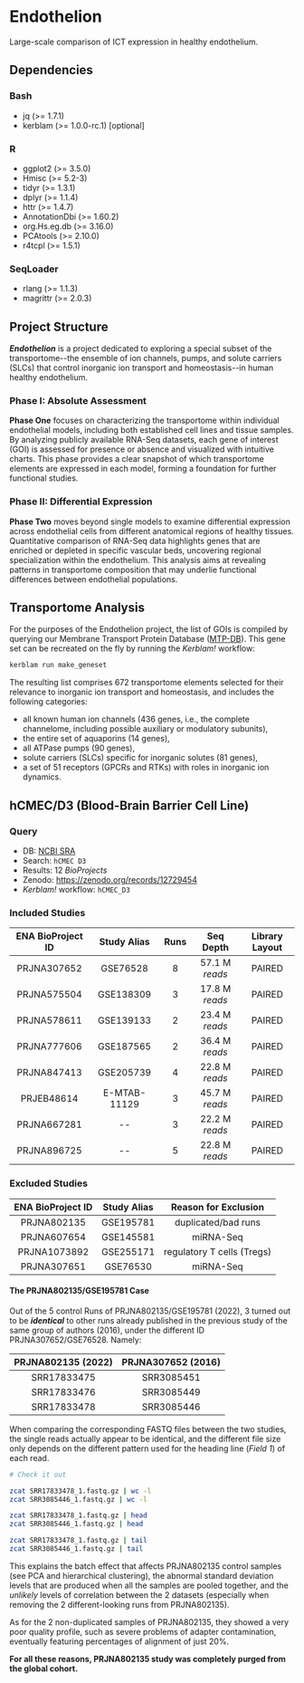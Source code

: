 # Endothelion
Large-scale comparison of ICT expression in healthy endothelium.

## Dependencies
### Bash
- jq (>= 1.7.1)
- kerblam (>= 1.0.0-rc.1) [optional]
### R
- ggplot2 (>= 3.5.0)
- Hmisc (>= 5.2-3)
- tidyr (>= 1.3.1)
- dplyr (>= 1.1.4)
- httr (>= 1.4.7)
- AnnotationDbi (>= 1.60.2)
- org.Hs.eg.db (>= 3.16.0)
- PCAtools (>= 2.10.0)
- r4tcpl (>= 1.5.1)
### SeqLoader
- rlang (>= 1.1.3)
- magrittr (>= 2.0.3)

## Project Structure
___Endothelion___ is a project dedicated to exploring a special subset of the transportome--the ensemble of ion channels, pumps, and solute carriers (SLCs) that control inorganic ion transport and homeostasis--in human healthy endothelium.
### Phase I: Absolute Assessment
__Phase One__ focuses on characterizing the transportome within individual endothelial models, including both established cell lines and tissue samples.
By analyzing publicly available RNA-Seq datasets, each gene of interest (GOI) is assessed for presence or absence and visualized with intuitive charts.
This phase provides a clear snapshot of which transportome elements are expressed in each model, forming a foundation for further functional studies.
### Phase II: Differential Expression
__Phase Two__ moves beyond single models to examine differential expression across endothelial cells from different anatomical regions of healthy tissues.
Quantitative comparison of RNA-Seq data highlights genes that are enriched or depleted in specific vascular beds, uncovering regional specialization within the endothelium.
This analysis aims at revealing patterns in transportome composition that may underlie functional differences between endothelial populations.

## Transportome Analysis
For the purposes of the Endothelion project, the list of GOIs is compiled by querying our Membrane Transport Protein Database ([MTP-DB](https://github.com/TCP-Lab/MTP-DB)).
This gene set can be recreated on the fly by running the _Kerblam!_ workflow:
```bash
kerblam run make_geneset
```
The resulting list comprises 672 transportome elements selected for their relevance to inorganic ion transport and homeostasis, and includes the following categories:
- all known human ion channels (436 genes, i.e., the complete channelome, including possible auxiliary or modulatory subunits),
- the entire set of aquaporins (14 genes),
- all ATPase pumps (90 genes),
- solute carriers (SLCs) specific for inorganic solutes (81 genes),
- a set of 51 receptors (GPCRs and RTKs) with roles in inorganic ion dynamics.

## hCMEC/D3 (Blood-Brain Barrier Cell Line)
### Query
- DB: [NCBI SRA](https://www.ncbi.nlm.nih.gov/sra)
- Search: `hCMEC D3`
- Results: 12 _BioProjects_
- Zenodo: https://zenodo.org/records/12729454
- _Kerblam!_ workflow: `hCMEC_D3`

### Included Studies
| ENA BioProject ID | Study Alias   | Runs | Seq Depth      | Library Layout |
|:-----------------:|:-------------:|:----:|:--------------:|:--------------:|
| PRJNA307652       | GSE76528      | 8    | 57.1 M _reads_ | PAIRED         |
| PRJNA575504       | GSE138309     | 3    | 17.8 M _reads_ | PAIRED         |
| PRJNA578611       | GSE139133     | 2    | 23.4 M _reads_ | PAIRED         |
| PRJNA777606       | GSE187565     | 2    | 36.4 M _reads_ | PAIRED         |
| PRJNA847413       | GSE205739     | 4    | 22.8 M _reads_ | PAIRED         |
| PRJEB48614        | E-MTAB-11129  | 3    | 45.7 M _reads_ | PAIRED         |
| PRJNA667281       | --            | 3    | 22.2 M _reads_ | PAIRED         |
| PRJNA896725       | --            | 5    | 22.8 M _reads_ | PAIRED         |

### Excluded Studies
| ENA BioProject ID | Study Alias   | Reason for Exclusion       |
|:-----------------:|:-------------:|:--------------------------:|
| PRJNA802135       | GSE195781     | duplicated/bad runs        |
| PRJNA607654       | GSE145581     | miRNA-Seq                  |
| PRJNA1073892      | GSE255171     | regulatory T cells (Tregs) |
| PRJNA307651       | GSE76530      | miRNA-Seq                  |

#### The PRJNA802135/GSE195781 Case
Out of the 5 control Runs of PRJNA802135/GSE195781 (2022), 3 turned out to be ___identical___ to other runs already published in the previous study of the same group of authors (2016), under the different ID PRJNA307652/GSE76528.
Namely:

| PRJNA802135 (2022) | PRJNA307652 (2016) |
|:------------------:|:------------------:|
| SRR17833475        | SRR3085451         |
| SRR17833476        | SRR3085449         |
| SRR17833478        | SRR3085446         |

When comparing the corresponding FASTQ files between the two studies, the single reads actually appear to be identical, and the different file size only depends on the different pattern used for the heading line (_Field 1_) of each read.
```bash
# Check it out

zcat SRR17833478_1.fastq.gz | wc -l
zcat SRR3085446_1.fastq.gz | wc -l

zcat SRR17833478_1.fastq.gz | head
zcat SRR3085446_1.fastq.gz | head

zcat SRR17833478_1.fastq.gz | tail
zcat SRR3085446_1.fastq.gz | tail
```

This explains the batch effect that affects PRJNA802135 control samples (see PCA and hierarchical clustering), the abnormal standard deviation levels that are produced when all the samples are pooled together, and the _unlikely_ levels of correlation between the 2 datasets (especially when removing the 2 different-looking runs from PRJNA802135).

As for the 2 non-duplicated samples of PRJNA802135, they showed a very poor quality profile, such as severe problems of adapter contamination, eventually featuring percentages of alignment of just 20%.

__For all these reasons, PRJNA802135 study was completely purged from the global cohort.__

